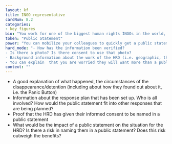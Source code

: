 ```yaml
---
layout: kf
title: INGO representative
cardNum: 8.2
categories:
- key figures
bio: "You work for one of the biggest human rights INGOs in the world, which has a regional office in the country. You try to maintain good connections with members of civil society and part of your remit is realising an organisational priority on HRD protection (both preventative and responsive)."
token: "Public Statement"
power: "You can mobilize your colleagues to quickly get a public statement released about security incidents against HRDs and the impact of said incidences on the health of civil society. "
hard_mode: "- How has the information been verified?
- Is there a photo? Is there consent to use that photo?
- Background information about the work of the HRD (i.e. geographic, thematic, target groups, etc). You can argue that the work of the HRD has to fit into the strategic direction of the INGO or you wouldn’t be able to prioritise putting out a statement.  
- You can explain  that you are worried they will want more than a public statement but that you and your team wouldn’t have the capacity to do any further work."
context: ""
---
```


- A good explanation of what happened,  the circumstances of the disappearance/detention (including about how they found out about it, i.e. the Panic Button)
- Information about the response plan that has been set up. Who is all involved? How would the public statement fit into other responses that are being planned?  
- Proof that the HRD has given their informed consent to be named in a public statement
- What would be the impact of a public statement on the situation for the HRD? Is there a risk in naming them in a public statement? Does this risk outweigh the benefits?
